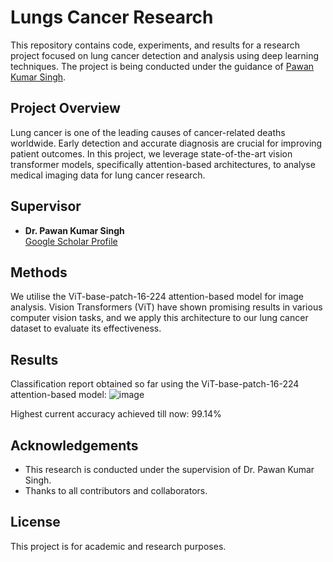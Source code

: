 # Lungs Cancer Research

This repository contains code, experiments, and results for a research project focused on lung cancer detection and analysis using deep learning techniques. The project is being conducted under the guidance of [Pawan Kumar Singh](https://scholar.google.co.in/citations?user=LctgJHoAAAAJ&hl=en).

## Project Overview

Lung cancer is one of the leading causes of cancer-related deaths worldwide. Early detection and accurate diagnosis are crucial for improving patient outcomes. In this project, we leverage state-of-the-art vision transformer models, specifically attention-based architectures, to analyse medical imaging data for lung cancer research.

## Supervisor

- **Dr. Pawan Kumar Singh**  
  [Google Scholar Profile](https://scholar.google.co.in/citations?user=LctgJHoAAAAJ&hl=en)

## Methods

We utilise the ViT-base-patch-16-224 attention-based model for image analysis. Vision Transformers (ViT) have shown promising results in various computer vision tasks, and we apply this architecture to our lung cancer dataset to evaluate its effectiveness.

## Results

Classification report obtained so far using the ViT-base-patch-16-224 attention-based model:
![image](https://github.com/user-attachments/assets/5581bf9c-5d57-4026-bba6-cdd248e768d7)

Highest current accuracy achieved till now: 99.14%

## Acknowledgements

- This research is conducted under the supervision of Dr. Pawan Kumar Singh.
- Thanks to all contributors and collaborators.

## License

This project is for academic and research purposes.
